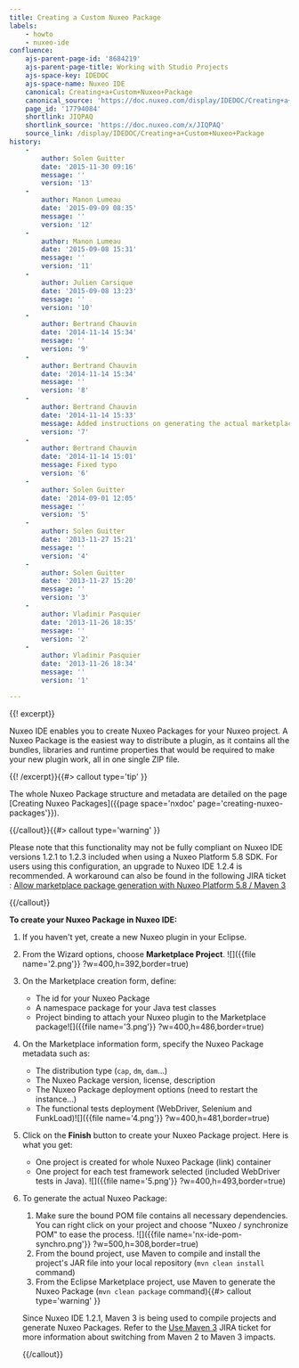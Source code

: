 ```yaml
---
title: Creating a Custom Nuxeo Package
labels:
    - howto
    - nuxeo-ide
confluence:
    ajs-parent-page-id: '8684219'
    ajs-parent-page-title: Working with Studio Projects
    ajs-space-key: IDEDOC
    ajs-space-name: Nuxeo IDE
    canonical: Creating+a+Custom+Nuxeo+Package
    canonical_source: 'https://doc.nuxeo.com/display/IDEDOC/Creating+a+Custom+Nuxeo+Package'
    page_id: '17794084'
    shortlink: JIQPAQ
    shortlink_source: 'https://doc.nuxeo.com/x/JIQPAQ'
    source_link: /display/IDEDOC/Creating+a+Custom+Nuxeo+Package
history:
    - 
        author: Solen Guitter
        date: '2015-11-30 09:16'
        message: ''
        version: '13'
    - 
        author: Manon Lumeau
        date: '2015-09-09 08:35'
        message: ''
        version: '12'
    - 
        author: Manon Lumeau
        date: '2015-09-08 15:31'
        message: ''
        version: '11'
    - 
        author: Julien Carsique
        date: '2015-09-08 13:23'
        message: ''
        version: '10'
    - 
        author: Bertrand Chauvin
        date: '2014-11-14 15:34'
        message: ''
        version: '9'
    - 
        author: Bertrand Chauvin
        date: '2014-11-14 15:34'
        message: ''
        version: '8'
    - 
        author: Bertrand Chauvin
        date: '2014-11-14 15:33'
        message: Added instructions on generating the actual marketplace package
        version: '7'
    - 
        author: Bertrand Chauvin
        date: '2014-11-14 15:01'
        message: Fixed typo
        version: '6'
    - 
        author: Solen Guitter
        date: '2014-09-01 12:05'
        message: ''
        version: '5'
    - 
        author: Solen Guitter
        date: '2013-11-27 15:21'
        message: ''
        version: '4'
    - 
        author: Solen Guitter
        date: '2013-11-27 15:20'
        message: ''
        version: '3'
    - 
        author: Vladimir Pasquier
        date: '2013-11-26 18:35'
        message: ''
        version: '2'
    - 
        author: Vladimir Pasquier
        date: '2013-11-26 18:34'
        message: ''
        version: '1'

---
```

{{! excerpt}}

Nuxeo IDE enables you to create Nuxeo Packages for your Nuxeo project. A Nuxeo Package is the easiest way to distribute a plugin, as it contains all the bundles, libraries and runtime properties that would be required to make your new plugin work, all in one single ZIP file.

{{! /excerpt}}{{#> callout type='tip' }}

The whole Nuxeo Package structure and metadata are detailed on the page [Creating Nuxeo Packages]({{page space='nxdoc' page='creating-nuxeo-packages'}}).

{{/callout}}{{#> callout type='warning' }}

Please note that this functionality may not be fully compliant on Nuxeo IDE versions 1.2.1 to 1.2.3 included when using a Nuxeo Platform 5.8 SDK. For users using this configuration, an upgrade to Nuxeo IDE 1.2.4 is recommended.
A workaround can also be found in the following JIRA ticket : [Allow marketplace package generation with Nuxeo Platform 5.8 / Maven 3](https://jira.nuxeo.com/browse/NXIDE-336)

{{/callout}}

**To create your Nuxeo Package in Nuxeo IDE:**

1.  If you haven't yet, create a new Nuxeo plugin in your Eclipse.
2.  From the Wizard options, choose **Marketplace Project**.
    ![]({{file name='2.png'}} ?w=400,h=392,border=true)
3.  On the Marketplace creation form, define:
    *   The id for your Nuxeo Package
    *   A namespace package for your Java test classes
    *   Project binding to attach your Nuxeo plugin to the Marketplace package![]({{file name='3.png'}} ?w=400,h=486,border=true)
4.  On the Marketplace information form, specify the Nuxeo Package metadata such as:
    *   The distribution type (`cap`, `dm`, `dam`...)
    *   The Nuxeo Package version, license, description
    *   The Nuxeo Package deployment options (need to restart the instance...)
    *   The functional tests deployment (WebDriver, Selenium and FunkLoad)![]({{file name='4.png'}} ?w=400,h=481,border=true)
5.  Click on the **Finish** button to create your Nuxeo Package project.
    Here is what you get:

    *   One project is created for whole Nuxeo Package (link) container
    *   One project for each test framework selected (included WebDriver tests in Java).
        ![]({{file name='5.png'}} ?w=400,h=493,border=true)
6.  To generate the actual Nuxeo Package:
    1.  Make sure the bound POM file contains all necessary dependencies. You can right click on your project and choose "Nuxeo / synchronize POM" to ease the process.
        ![]({{file name='nx-ide-pom-synchro.png'}} ?w=500,h=308,border=true)
    2.  From the bound project, use Maven to compile and install the project's JAR file into your local repository (`mvn clean install` command)
    3.  From the Eclipse Marketplace project, use Maven to generate the Nuxeo Package (`mvn clean package` command){{#> callout type='warning' }}

    Since Nuxeo IDE 1.2.1, Maven 3 is being used to compile projects and generate Nuxeo Packages. Refer to the [Use Maven 3](https://jira.nuxeo.com/browse/NXP-13555) JIRA ticket for more information about switching from Maven 2 to Maven 3 impacts.

    {{/callout}}